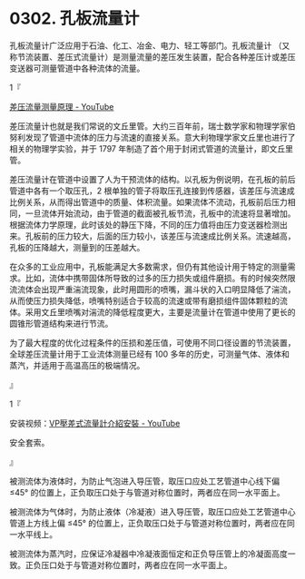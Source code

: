 # 0302. 孔板流量计

孔板流量计广泛应用于石油、化工、冶金、电力、轻工等部门。孔板流量计 （又称节流装置、差压式流量计）是测量流量的差压发生装置，配合各种差压计或差压变送器可测量管道中各种流体的流量。

1『

[差压流量测量原理 - YouTube](https://www.youtube.com/watch?v=GLbhDROgzZo)

差压流量计也就是我们常说的文丘里管。大约三百年前，瑞士数学家和物理学家伯努利发现了管道中流体的压力与流速的直接关系。意大利物理学家文丘里也进行了相关的物理学实验，并于 1797 年制造了首个用于封闭式管道的流量计，即文丘里管。

差压流量计在管道中设置了人为干预流体的结构。以孔板为例说明，在孔板的前后管道中各有一个取压孔，2 根单独的管子将取压孔连接到传感器，该差压与流速成比例关系，从而得出管道中的质量、体积流量。如果流体不流动，孔板前后压力相同，一旦流体开始流动，由于管道的截面被孔板节流，孔板中的流速将显著增加。根据流体力学原理，此时该处的静压下降，不同的压力值将由压力变送器检测出来。孔板前的压力较大，后面的压力较小，该差压与流速成比例关系。流速越高，孔板的压降越大，测量到的压差越大。

在众多的工业应用中，孔板能满足大多数需求，但仍有其他设计用于特定的测量需求。比如，流体中携带固体所导致的过多的压力损失或组件磨损。有的时候突然限流流体会出现严重湍流现象，此时用圆形的喷嘴，漏斗状的入口明显降低了湍流，从而使压力损失降低，喷嘴特别适合于较高的流速或带有磨损组件固体颗粒的流体。采用文丘里喷嘴对湍流的降低程度更大，主要是流量计在管道中使用了更长的圆锥形管道结构来进行节流。

为了最大程度的优化过程条件的压损和差压值，可使用不同口径设置的节流装置，全球差压流量计用于工业流体测量已经有 100 多年的历史，可测量气体、液体和蒸汽，并适用于高温高压的极端情况。

』

1『

安装视频：[VP壓差式流量計介紹安裝 - YouTube](https://www.youtube.com/watch?v=SAWavMRoeVQ)

安全套索。

』

被测流体为液体时，为防止气泡进入导压管，取压口应处工艺管道中心线下偏 ≤45° 的位置上，正负取压口处于与管道对称位置时，两者应在同一水平面上。

被测流体为气体时，为防止液体（冷凝液）进入导压管，取压口应处工艺管道中心管道上方线上偏 ≤45° 的位置上，正负取压口处于与管道对称位置时，两者应在同一水平线上。

被测流体为蒸汽时，应保证冷凝器中冷凝液面恒定和正负导压管上的冷凝面高度一致。正负压口处于与管道对称位置时，两者应在同一水平面上。

